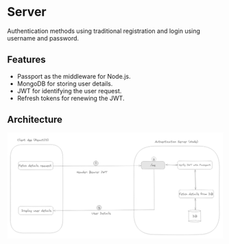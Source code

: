 # Server

Authentication methods using traditional registration and login using username and password.

## Features

- Passport as the middleware for Node.js.
- MongoDB for storing user details.
- JWT for identifying the user request.
- Refresh tokens for renewing the JWT.

## Architecture

![architecture](./assets/arch.png)
